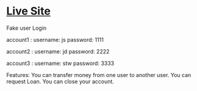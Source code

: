 # [Live Site](https://bankist-app-deepanshu.netlify.app)

Fake user Login 

account1 :
username: js
password: 1111

account2 :
username: jd
password: 2222

account3 :
username: stw
password: 3333

Features:
You can transfer money from one user to another user.
You can request Loan.
You can close your account.
